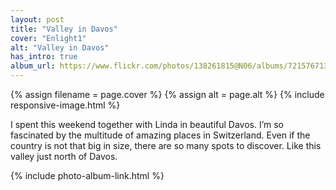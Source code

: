 ```yaml
---
layout: post
title: "Valley in Davos"
cover: "Enlight1"
alt: "Valley in Davos"
has_intro: true
album_url: https://www.flickr.com/photos/138261815@N06/albums/72157671363243773
---
```


{% assign filename = page.cover %}
{% assign alt = page.alt %}
{% include responsive-image.html %}

I spent this weekend together with Linda in beautiful Davos. I’m so fascinated by the multitude of amazing places in Switzerland. Even if the country is not that big in size, there are so many spots to discover. Like this valley just north of Davos.

{% include photo-album-link.html %}
